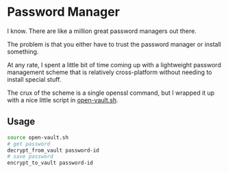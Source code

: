 # Password Manager

I know. There are like a million great password managers out there.

The problem is that you either have to trust the password manager or install something.

At any rate, I spent a little bit of time coming up with a lightweight password management scheme
that is relatively cross-platform without needing to install special stuff.

The crux of the scheme is a single openssl command,
but I wrapped it up with a nice little script in [open-vault.sh](./open-vault.sh).

## Usage

```sh
source open-vault.sh
# get password
decrypt_from_vault password-id
# save password
encrypt_to_vault password-id
```
